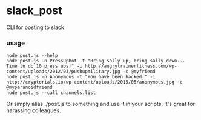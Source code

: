 # slack_post
CLI for posting to slack

### usage
```
node post.js --help
node post.js -n PressUpBot -t "Bring Sally up, bring sally down... Time to do 10 press ups!" -i http://angrytrainerfitness.com/wp-content/uploads/2012/03/pushupmilitary.jpg -c @myfriend
node post.js -n Anonymous -t "You have been hacked." -i http://cryptorials.io/wp-content/uploads/2015/05/anonymous.jpg -c @myparanoidfriend
node post.js --call channels.list
```

Or simply alias ./post.js to something and use it in your scripts. It's great for harassing colleagues.

